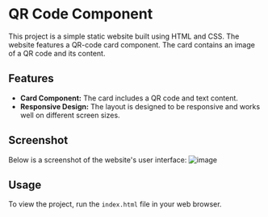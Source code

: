 # QR Code Component
This project is a simple static website built using HTML and CSS. The website features a QR-code card component. The card contains an image of a QR code and its content.

## Features

- **Card Component:** The card includes a QR code and  text content.
- **Responsive Design:** The layout is designed to be responsive and works well on different screen sizes.

## Screenshot

Below is a screenshot of the website's user interface:
![image](https://github.com/VirtiShah247/web-projects/assets/102175129/ef953652-e44a-44a9-9934-59f56e4a16a8)

## Usage

To view the project, run the `index.html` file in your web browser.
